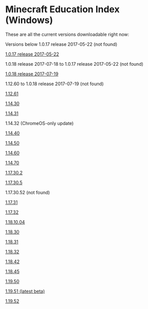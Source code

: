 # Minecraft Education Index (Windows)
These are all the current versions downloadable right now:

Versions below 1.0.17 release 2017-05-22 (not found)

[1.0.17 release 2017-05-22](https://web.archive.org/web/20170611171509/https://meedownloads.blob.core.windows.net/1-0-17-release-20170522/macOS/minecraft_education_edition.dmg)

1.0.18 release 2017-07-18 to 1.0.17 release 2017-05-22 (not found)

[1.0.18 release 2017-07-19](https://web.archive.org/web/20171025001831if_/https://meedownloads.blob.core.windows.net/1-0-18-release-20170719/macOS/Minecraft_Education_Edition.dmg)

1.12.60 to 1.0.18 release 2017-07-19 (not found)

[1.12.61](https://web.archive.org/web/20200429143946/https://meedownloads.azureedge.net/retailbuilds/MacOS/Minecraft_Education_Edition.dmg)

[1.14.30](https://downloads.minecrafteduservices.com/mee-betabuilds/macOS/Minecraft_Education_Edition.dmg)

[1.14.31](https://downloads.minecrafteduservices.com/retailbuilds/MacOS/Minecraft_Education_Edition.dmg)

1.14.32 (ChromeOS-only update)

[1.14.40](https://downloads.minecrafteduservices.com/mee-betabuilds/macOS/Minecraft_Education_Edition_1.14.40.0.dmg)

[1.14.50](https://downloads.minecrafteduservices.com/retailbuilds/MacOS/Minecraft_Education_Edition_1-14-50-0.dmg)

[1.14.60](https://downloads.minecrafteduservices.com/mee-betabuilds/macOS/Minecraft_Education_Edition_1.14.60.0.dmg)

[1.14.70](https://downloads.minecrafteduservices.com/retailbuilds/MacOS/Minecraft_Education_Edition_1-14-70-0.dmg)

[1.17.30.2](https://downloads.minecrafteduservices.com/mee-betabuilds/macOS/Minecraft_Education_Edition_1.17.30.2.dmg)

[1.17.30.5](https://downloads.minecrafteduservices.com/retailbuilds/MacOS/Minecraft_Education_Edition_1-17-30-5.dmg)

1.17.30.52 (not found)

[1.17.31](https://downloads.minecrafteduservices.com/retailbuilds/MacOS/Minecraft_Education_Edition_1-17-31-0.dmg)

[1.17.32](https://downloads.minecrafteduservices.com/retailbuilds/MacOS/Minecraft_Education_Edition_1-17-32-00.dmg)

[1.18.10.04](https://downloads.minecrafteduservices.com/mee-betabuilds/macOS/Minecraft_Education_Edition_1.18.10.04.dmg)

[1.18.30](https://downloads.minecrafteduservices.com/mee-betabuilds/macOS/Minecraft_Education_Edition_1.18.30.0.dmg)

[1.18.31](https://downloads.minecrafteduservices.com/mee-betabuilds/macOS/Minecraft_Education_Edition_1.18.31.0.dmg)

[1.18.32](https://downloads.minecrafteduservices.com/retailbuilds/MacOS/Minecraft_Education_Edition_1.18.32.0.dmg)

[1.18.42](https://downloads.minecrafteduservices.com/retailbuilds/MacOS/Minecraft_Education_Edition_1.18.42.0.dmg)

[1.18.45](https://downloads.minecrafteduservices.com/retailbuilds/MacOS/Minecraft_Education_1.18.45.0.dmg)

[1.19.50](https://downloads.minecrafteduservices.com/mee-betabuilds/macOS/Minecraft_Education_Edition_1.19.50.0.dmg)

[1.19.51 (latest beta)](https://aka.ms/downloadmee-macosBeta)

[1.19.52](https://aka.ms/meeclientmacos)
